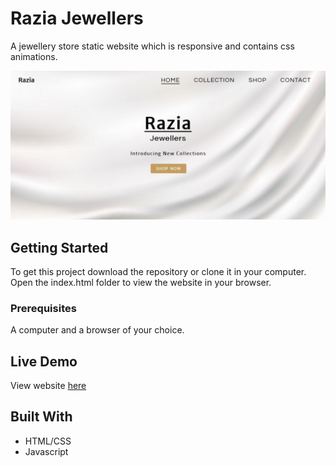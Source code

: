 # Razia Jewellers

A jewellery store static website which is responsive and contains css animations.

![screenshot](/images/ss.JPG)

## Getting Started

To get this project download the repository or clone it in your computer. Open the index.html folder to view the website in your browser.

### Prerequisites

A computer and a browser of your choice.

## Live Demo

View website [here](https://imbalkur.github.io/raziajewels/)

## Built With

* HTML/CSS
* Javascript
